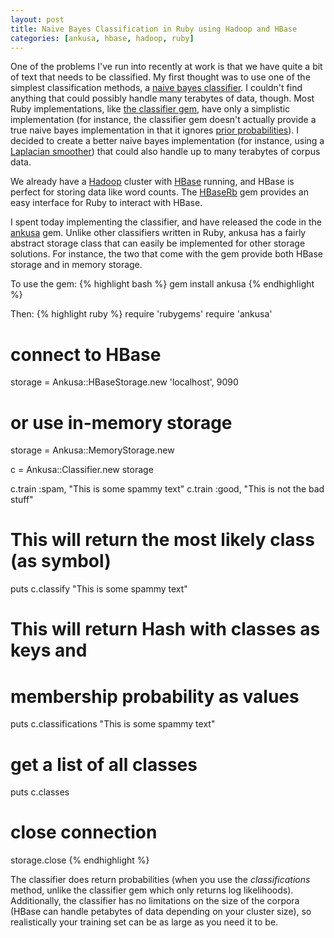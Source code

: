```yaml
---
layout: post
title: Naive Bayes Classification in Ruby using Hadoop and HBase
categories: [ankusa, hbase, hadoop, ruby]
---
```

One of the problems I've run into recently at work is that we have quite a bit of text that needs to be classified.  My first thought was to use one of  the simplest classification methods, a [naive bayes classifier](http://en.wikipedia.org/wiki/Naive_Bayes_classifier).  I couldn't find anything that could possibly handle many terabytes of  data, though.  Most Ruby implementations, like [the classifier gem](https://github.com/cardmagic/classifier), have only a simplistic implementation (for instance, the classifier gem doesn't actually provide a true naive bayes implementation in that it ignores [prior probabilities](http://en.wikipedia.org/wiki/Prior_probability)).  I decided to create a better naive bayes implementation (for instance, using a [Laplacian smoother](http://en.wikipedia.org/wiki/Laplacian_smoothing)) that could also handle up to many terabytes of corpus data.

We already have a [Hadoop](http://hadoop.apache.org) cluster with [HBase](http://hbase.apache.org/) running, and HBase is perfect for storing data like
word counts.  The [HBaseRb](https://github.com/bmuller/hbaserb) gem provides an easy interface for Ruby to interact with HBase.  

I spent today implementing the classifier, and have released the code in the [ankusa](https://github.com/livingsocial/ankusa) gem.  Unlike other 
classifiers written in Ruby, ankusa has a fairly abstract storage class that can easily be implemented for other storage solutions.  For instance,
the two that come with the gem provide both HBase storage and in memory storage.

To use the gem:
{% highlight bash %}
gem install ankusa
{% endhighlight %}

Then:
{% highlight ruby %}
require 'rubygems'
require 'ankusa'

# connect to HBase 
storage = Ankusa::HBaseStorage.new 'localhost', 9090
# or use in-memory storage
storage = Ankusa::MemoryStorage.new

c = Ankusa::Classifier.new storage

c.train :spam, "This is some spammy text"
c.train :good, "This is not the bad stuff"

# This will return the most likely class (as symbol)
puts c.classify "This is some spammy text"

# This will return Hash with classes as keys and 
# membership probability as values
puts c.classifications "This is some spammy text"

# get a list of all classes
puts c.classes

# close connection
storage.close
{% endhighlight %}

The classifier does return probabilities (when you use the *classifications* method, unlike the classifier gem which only returns
log likelihoods).  Additionally, the classifier has no limitations on the size of the corpora (HBase can handle petabytes of data
depending on your cluster size), so realistically your training set can be as large as you need it to be.